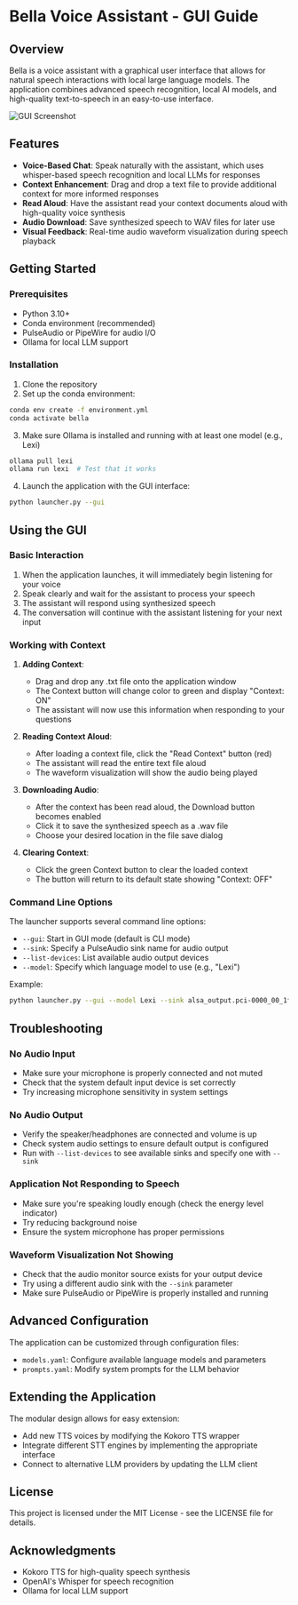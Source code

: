 # Bella Voice Assistant - GUI Guide

## Overview

Bella is a voice assistant with a graphical user interface that allows for natural speech interactions with local large language models. The application combines advanced speech recognition, local AI models, and high-quality text-to-speech in an easy-to-use interface.

![GUI Screenshot](https://placeholder-for-screenshot.png)

## Features

- **Voice-Based Chat**: Speak naturally with the assistant, which uses whisper-based speech recognition and local LLMs for responses
- **Context Enhancement**: Drag and drop a text file to provide additional context for more informed responses
- **Read Aloud**: Have the assistant read your context documents aloud with high-quality voice synthesis
- **Audio Download**: Save synthesized speech to WAV files for later use
- **Visual Feedback**: Real-time audio waveform visualization during speech playback

## Getting Started

### Prerequisites

- Python 3.10+
- Conda environment (recommended)
- PulseAudio or PipeWire for audio I/O
- Ollama for local LLM support

### Installation

1. Clone the repository
2. Set up the conda environment:
```bash
conda env create -f environment.yml
conda activate bella
```

3. Make sure Ollama is installed and running with at least one model (e.g., Lexi)
```bash
ollama pull lexi
ollama run lexi  # Test that it works
```

4. Launch the application with the GUI interface:
```bash
python launcher.py --gui
```

## Using the GUI

### Basic Interaction

1. When the application launches, it will immediately begin listening for your voice
2. Speak clearly and wait for the assistant to process your speech
3. The assistant will respond using synthesized speech
4. The conversation will continue with the assistant listening for your next input

### Working with Context

1. **Adding Context**:
   - Drag and drop any .txt file onto the application window
   - The Context button will change color to green and display "Context: ON"
   - The assistant will now use this information when responding to your questions

2. **Reading Context Aloud**:
   - After loading a context file, click the "Read Context" button (red) 
   - The assistant will read the entire text file aloud
   - The waveform visualization will show the audio being played

3. **Downloading Audio**:
   - After the context has been read aloud, the Download button becomes enabled
   - Click it to save the synthesized speech as a .wav file
   - Choose your desired location in the file save dialog

4. **Clearing Context**:
   - Click the green Context button to clear the loaded context
   - The button will return to its default state showing "Context: OFF"

### Command Line Options

The launcher supports several command line options:

- `--gui`: Start in GUI mode (default is CLI mode)
- `--sink`: Specify a PulseAudio sink name for audio output
- `--list-devices`: List available audio output devices
- `--model`: Specify which language model to use (e.g., "Lexi")

Example:
```bash
python launcher.py --gui --model Lexi --sink alsa_output.pci-0000_00_1f.3.analog-stereo
```

## Troubleshooting

### No Audio Input

- Make sure your microphone is properly connected and not muted
- Check that the system default input device is set correctly
- Try increasing microphone sensitivity in system settings

### No Audio Output

- Verify the speaker/headphones are connected and volume is up
- Check system audio settings to ensure default output is configured
- Run with `--list-devices` to see available sinks and specify one with `--sink`

### Application Not Responding to Speech

- Make sure you're speaking loudly enough (check the energy level indicator)
- Try reducing background noise
- Ensure the system microphone has proper permissions

### Waveform Visualization Not Showing

- Check that the audio monitor source exists for your output device
- Try using a different audio sink with the `--sink` parameter
- Make sure PulseAudio or PipeWire is properly installed and running

## Advanced Configuration

The application can be customized through configuration files:

- `models.yaml`: Configure available language models and parameters
- `prompts.yaml`: Modify system prompts for the LLM behavior

## Extending the Application

The modular design allows for easy extension:

- Add new TTS voices by modifying the Kokoro TTS wrapper
- Integrate different STT engines by implementing the appropriate interface
- Connect to alternative LLM providers by updating the LLM client

## License

This project is licensed under the MIT License - see the LICENSE file for details.

## Acknowledgments

- Kokoro TTS for high-quality speech synthesis
- OpenAI's Whisper for speech recognition
- Ollama for local LLM support